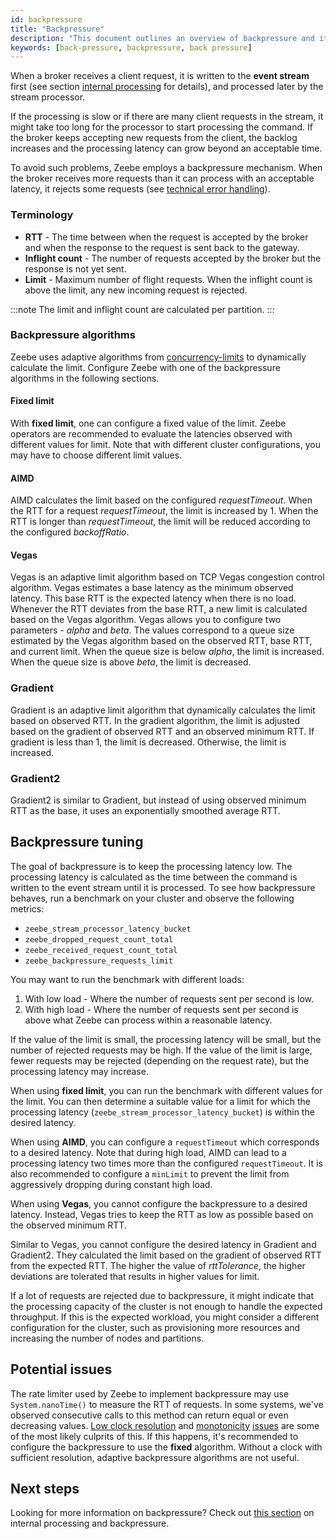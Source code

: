 ```yaml
---
id: backpressure
title: "Backpressure"
description: "This document outlines an overview of backpressure and its accompanying assets."
keywords: [back-pressure, backpressure, back pressure]
---
```


When a broker receives a client request, it is written to the **event stream** first (see section [internal processing](/components/zeebe/technical-concepts/internal-processing.md) for details), and processed later by the stream processor.

If the processing is slow or if there are many client requests in the stream, it might take too long for the processor to start processing the command.
If the broker keeps accepting new requests from the client, the backlog increases and the processing latency can grow beyond an acceptable time.

To avoid such problems, Zeebe employs a backpressure mechanism. When the broker receives more requests than it can process with an acceptable latency, it rejects some requests (see [technical error handling](/apis-tools/grpc.md#technical-error-handling)).

### Terminology

- **RTT** - The time between when the request is accepted by the broker and when the response to the request is sent back to the gateway.
- **Inflight count** - The number of requests accepted by the broker but the response is not yet sent.
- **Limit** - Maximum number of flight requests. When the inflight count is above the limit, any new incoming request is rejected.

:::note
The limit and inflight count are calculated per partition.
:::

### Backpressure algorithms

Zeebe uses adaptive algorithms from [concurrency-limits](https://github.com/Netflix/concurrency-limits) to dynamically calculate the limit.
Configure Zeebe with one of the backpressure algorithms in the following sections.

#### Fixed limit

With **fixed limit**, one can configure a fixed value of the limit.
Zeebe operators are recommended to evaluate the latencies observed with different values for limit.
Note that with different cluster configurations, you may have to choose different limit values.

#### AIMD

AIMD calculates the limit based on the configured _requestTimeout_.
When the RTT for a request _requestTimeout_, the limit is increased by 1.
When the RTT is longer than _requestTimeout_,
the limit will be reduced according to the configured _backoffRatio_.

#### Vegas

Vegas is an adaptive limit algorithm based on TCP Vegas congestion control algorithm.
Vegas estimates a base latency as the minimum observed latency.
This base RTT is the expected latency when there is no load.
Whenever the RTT deviates from the base RTT, a new limit is calculated based on the Vegas algorithm.
Vegas allows you to configure two parameters - _alpha_ and _beta_.
The values correspond to a queue size estimated by the Vegas algorithm based on the observed RTT, base RTT, and current limit.
When the queue size is below _alpha_, the limit is increased.
When the queue size is above _beta_, the limit is decreased.

### Gradient

Gradient is an adaptive limit algorithm that dynamically calculates the limit based on observed RTT.
In the gradient algorithm, the limit is adjusted based on the gradient of observed RTT and an observed minimum RTT.
If gradient is less than 1, the limit is decreased. Otherwise, the limit is increased.

### Gradient2

Gradient2 is similar to Gradient, but instead of using observed minimum RTT as the base, it uses an exponentially smoothed average RTT.

## Backpressure tuning

The goal of backpressure is to keep the processing latency low.
The processing latency is calculated as the time between the command is written to the event stream until it is processed.
To see how backpressure behaves, run a benchmark on your cluster and observe the following metrics:

- `zeebe_stream_processor_latency_bucket`
- `zeebe_dropped_request_count_total`
- `zeebe_received_request_count_total`
- `zeebe_backpressure_requests_limit`

You may want to run the benchmark with different loads:

1. With low load - Where the number of requests sent per second is low.
2. With high load - Where the number of requests sent per second is above what Zeebe can process within a reasonable latency.

If the value of the limit is small, the processing latency will be small, but the number of rejected requests may be high.
If the value of the limit is large, fewer requests may be rejected (depending on the request rate),
but the processing latency may increase.

When using **fixed limit**, you can run the benchmark with different values for the limit.
You can then determine a suitable value for a limit for which the processing latency (`zeebe_stream_processor_latency_bucket`) is within the desired latency.

When using **AIMD**, you can configure a `requestTimeout` which corresponds to a desired latency.
Note that during high load, AIMD can lead to a processing latency two times more than the configured `requestTimeout`.
It is also recommended to configure a `minLimit` to prevent the limit from aggressively dropping during constant high load.

When using **Vegas**, you cannot configure the backpressure to a desired latency.
Instead, Vegas tries to keep the RTT as low as possible based on the observed minimum RTT.

Similar to Vegas, you cannot configure the desired latency in Gradient and Gradient2.
They calculated the limit based on the gradient of observed RTT from the expected RTT.
The higher the value of _rttTolerance_, the higher deviations are tolerated that results in higher values for limit.

If a lot of requests are rejected due to backpressure, it might indicate that the processing capacity of the cluster is not enough to handle the expected throughput.
If this is the expected workload, you might consider a different configuration for the cluster, such as provisioning more resources and increasing the number of nodes and partitions.

## Potential issues

The rate limiter used by Zeebe to implement backpressure may use `System.nanoTime()` to measure the RTT of requests. In some systems, we've observed consecutive calls to this method can return equal or even decreasing values. [Low clock resolution](https://shipilev.net/blog/2014/nanotrusting-nanotime) and [monotonicity](https://bugs.openjdk.java.net/browse/JDK-6458294) [issues](https://stackoverflow.com/questions/3657289/linux-clock-gettimeclock-monotonic-strange-non-monotonic-behavior) are some of the most likely culprits of this. If this happens, it's recommended to configure the backpressure to use the **fixed** algorithm. Without a clock with sufficient resolution, adaptive backpressure algorithms are not useful.

## Next steps

Looking for more information on backpressure? Check out [this section](/components/zeebe/technical-concepts/internal-processing.md#handling-backpressure) on internal processing and backpressure.
